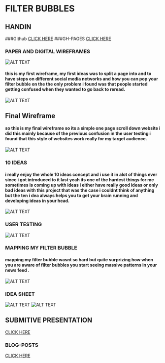 # FILTER BUBBLES
## HANDIN
###Github
[CLICK HERE](https://github.com/doutram "Title")
###GH-PAGES 
[CLICK HERE](https://doutram.github.io/Filter-Bubbles1/index.html "Title")


### PAPER AND DIGITAL WIREFRAMES 
![ALT TEXT](/Users/darrengeorgeoutram/Desktop/FILTER-HANDIN/PAPER.JPG)
#### this is my first wireframe, my first ideas was to split a page into and to have steps on different social media networks and how you can pop your filter bubble on the the only problem i found was that people started getting confused when they wanted to go back to reread.
![ALT TEXT](/Users/darrengeorgeoutram/Desktop/FILTER-HANDIN/WIREFRAME.png)


## Final Wireframe
#### so this is my final wireframe  so its a simple one page scroll down website i did this mainly because of the previous confusion in the user testing i found that this style of websites work really for my target audience.
![ALT TEXT](/Users/darrengeorgeoutram/Desktop/FILTER-HANDIN/Wireframe.JPG)


### 10 IDEAS
#### i really enjoy the whole 10 ideas concept and i use it in alot of things ever since i got introduced to it last yeah its one of the hardest things for me sometimes is coming up with ideas i either have really good ideas or only bad ideas with this project that was the case i couldnt think of anything but the ten i dea always helps you to get your brain running and developing ideas in your head.
![ALT TEXT](/Users/darrengeorgeoutram/Desktop/FILTER-HANDIN/TEN.png)


### USER TESTING
![ALT TEXT](/Users/darrengeorgeoutram/Desktop/FILTER-HANDIN/USER.png)
### MAPPING MY FILTER BUBBLE
#### mapping my filter bubble wasnt so hard but quite surprizing how when you are aware of filter bubbles you start seeing massive patterns in your news feed .
![ALT TEXT](/Users/darrengeorgeoutram/Desktop/FILTER-HANDIN/MAP.JPG)


### IDEA SHEET 
![ALT TEXT](/Users/darrengeorgeoutram/Desktop/FILTER-HANDIN/PAPERIDEA.JPG)
![ALT TEXT](/Users/darrengeorgeoutram/Desktop/FILTER-HANDIN/IDEA.png)


## SUBMITIVE PRESENTATION
[CLICK HERE](https://docs.google.com/presentation/d/1wohZnrCfmkdZ-0h9qWojDZ5Zwjyf_zKZWLZCYtflqWY/edit?usp=sharing "Title")


### BLOG-POSTS
[CLICK HERE](http://darrenoutram1027.wixsite.com/webmedia "Title")




